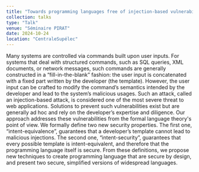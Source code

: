 ```yaml
---
title: "Towards programming languages free of injection-based vulnerabilities by design"
collection: talks
type: "Talk"
venue: "Séminaire PIRAT"
date: 2024-10-24
location: "CentraleSupélec"
---
```


Many systems are controlled via commands built upon user inputs. For systems that deal with structured commands, such as SQL queries, XML documents, or network messages, such commands are generally constructed in a “fill-in-the-blank” fashion: the user input is concatenated with a fixed part written by the developer (the template). However, the user input can be crafted to modify the command’s semantics intended by the developer and lead to the system’s malicious usages. Such an attack, called an injection-based attack, is considered one of the most severe threat to web applications. Solutions to prevent such vulnerabilities exist but are generally ad hoc and rely on the developer’s expertise and diligence. Our approach addresses these vulnerabilities from the formal language theory's point of view. We formally define two new security properties. The first one, “intent-equivalence”, guarantees that a developer’s template cannot lead to malicious injections. The second one, “intent-security”, guarantees that every possible template is intent-equivalent, and therefore that the programming language itself is secure. From these definitions, we propose new techniques to create programming language that are secure by design, and present two secure, simplified versions of widespread languages.
